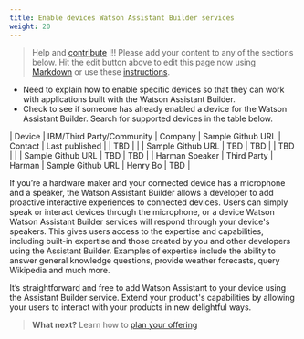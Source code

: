 ```yaml
---
title: Enable devices Watson Assistant Builder services
weight: 20
---
```


>Help and [contribute](https://watson-personal-assistant.github.io/developer/contribute/contribute-doc/) !!!  Please add your content to any of the sections below. Hit the edit button above to edit this page now using [Markdown](https://github.com/adam-p/markdown-here/wiki/Markdown-Cheatsheet) or use these [instructions](https://watson-personal-assistant.github.io/developer/contribute/contribute-doc/).

  * Need to explain how to enable specific devices so that they can work with applications built with the Watson Assistant Builder.
  * Check to see if someone has already enabled a device for the Watson Assistant Builder. Search for supported devices in the table below.

  | Device | IBM/Third Party/Community | Company | Sample Github URL | Contact | Last published |
  | TBD | 	| 	| Sample Github URL | TBD | TBD |
  | TBD | 	| 	| Sample Github URL | TBD | TBD |
  | Harman Speaker | Third Party	| Harman	| Sample Github URL | Henry Bo | TBD |

<div style="font-size:?pt;color:?;">
If you’re a hardware maker and your connected device has a microphone and a speaker, the Watson Assistant Builder allows a developer to add proactive interactive experiences to connected devices.  Users can simply speak or interact devices through the microphone, or a device Watson Watson Assistant Builder services will respond through your device's speakers. This gives users access to the expertise and capabilities, including built-in expertise and those created by you and other developers using the Assistant Builder. Examples of expertise include the ability to answer general knowledge questions, provide weather forecasts, query Wikipedia and much more.

It’s straightforward and free to add Watson Assistant to your device using the Assistant Builder service.  Extend your product's capabilities by allowing your users to interact with your products in new delightful ways.
</div>

> **What next?** Learn how to [plan your offering]({{site.baseurl}}/offering-lifecyle/what-are-they/)
